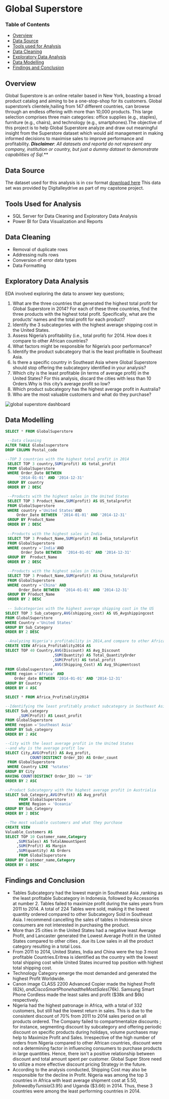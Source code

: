 # Global Superstore

### Table of Contents
- [Overview](#overview)
- [Data Source](#data-source)
- [Tools used for Analysis](#tools-used-for-analysis)
- [Data Cleaning](#data-cleaning)
- [Exploratory Data Analysis](#exploratory-data-analysis)
- [Data Modelling](#data-analysis)
- [Findings and Conclusion](#findings-and-conclusion)


## Overview
Global Superstore is an online retailer based in New York, boasting a broad product catalog and aiming to be a one-stop-shop for its customers. Global superstore’s
clientele,hailing from 147 different countries, can browse through an endless offering with more than 10,000 products. This large selection comprises three main categories: office supplies (e.g., staples), furniture (e.g., chairs), and technology (e.g., smartphones).The objective of this project is to help Global Superstore analyze and draw out meaningful insight from the Superstore dataset which would aid management in making informed decisions to maximise sales to improve performance and profitability.
**_Disclaimer_**: _All datasets and reportd do not represent any company, institution or country, but just a dummy dataset to demonstrate capabilities of Sql._**

## Data Source
The dataset used for this analysis is in csv format  [download here](https://docs.google.com/spreadsheets/d/1nxESpFzWjlGDMGDVLH69xmDzIl9l6OEq/edit#gid=633280281) This data set was provided by Digitalleydrive as part of my capstone project.

## Tools Used for Analysis
-  SQL Server for  Data Cleaning and Exploratory Data Analysis
-  Power BI for Data Visualization and Reports

## Data Cleaning 
- Removal of duplicate rows
- Addressing nulls rows 
- Conversion of error data types
- Data Formatting

## Exploratory Data Analysis
EDA involved exploring the data to answer key questions;
1. What are the three countries that generated the highest total profit for Global Superstore in 2014? For each of these three countries, find the three products with the highest total 
   profit. Specifically, what are the products’ names and the total profit for each product?
2. Identify the 3 subcategories with the highest average shipping cost in the United States.
3.  Assess Nigeria’s profitability (i.e., total profit) for 2014. How does it compare to other African
   countries?
4. What factors might be responsible for Nigeria’s poor performance?
5. Identify the product subcategory that is the least profitable in Southeast Asia.
6. Is there a specific country in Southeast Asia where Global Superstore should stop offering the
   subcategory identified in your analysis?
7. Which city is the least profitable (in terms of average profit) in the United States? For this analysis,
  discard the cities with less than 10 Orders.Why is this city’s average profit so low?
8. Which product subcategory has the highest average profit in Australia?
9. Who are the most valuable customers and what do they purchase?


  ![global superstore dashboard](https://github.com/BukolaOrire/GlobalSuperstore/assets/161165047/95e55f90-ba67-42a8-930a-fd71e9a83770)



## Data Modelling
```sql
SELECT * FROM GlobalSuperstore

 --Data cleaning
ALTER TABLE Globalsuperstore
DROP COLUMN Postal_code

--TOP 3 countries with the highest total profit in 2014
 SELECT TOP 3 country,SUM(profit) AS total_profit
 FROM GlobalSuperstore
 WHERE Order_Date BETWEEN 
      '2014-01-01' AND '2014-12-31'
 GROUP BY country
 ORDER BY 2 DESC

 --Products with the highest sales in the United States
 SELECT TOP 3 Product_Name,SUM(profit) AS US_totalprofit
 FROM GlobalSuperstore
 WHERE country ='United States'AND
     Order_Date BETWEEN  '2014-01-01' AND '2014-12-31'
 GROUP BY Product_Name
 ORDER BY 2 DESC
 
 --Products with the highest sales in India
 SELECT TOP 3 Product_Name,SUM(profit) AS India_totalprofit
 FROM GlobalSuperstore
 WHERE country ='India'AND
       Order_Date BETWEEN  '2014-01-01' AND '2014-12-31'
 GROUP BY  Product_Name
 ORDER BY 2 DESC

 --Products with the highest sales in China
 SELECT TOP 3 Product_Name,SUM(profit) AS China_totalprofit
 FROM GlobalSuperstore
 WHERE country ='China' AND
      Order_Date BETWEEN  '2014-01-01' AND '2014-12-31'
 GROUP BY Product_Name
 ORDER BY 2 DESC
 
 -- Subcategories with the highest average shipping cost in the US
SELECT TOP 3 Sub_category,AVG(shipping_cost) AS US_Avgshippingcost
FROM GlobalSuperstore
WHERE Country ='United States'
GROUP BY Sub_Category
ORDER BY 2 DESC

--Analyzing Nigeria's profitability in 2014,and compare to other Africa countries
CREATE VIEW Africa_Profitablity2014 AS
SELECT TOP 40 Country,AVG(Discount) AS Avg_Discount
                     ,SUM(Quantity) AS Total_QuantityOrder
                     ,SUM(Profit) AS total_profit
                     ,AVG(Shipping_Cost) AS Avg_Shipmentcost 
FROM Globalsuperstore
WHERE region ='Africa' AND 
    Order_date BETWEEN '2014-01-01' AND '2014-12-31'
GROUP BY Country
ORDER BY 4 ASC

SELECT * FROM Africa_Profitablity2014 

--Identifying the least profitably product subcategory in Southeast Asia
SELECT Sub_category
      ,SUM(Profit) AS Least_profit         
FROM GlobalSuperstore
WHERE region ='Southeast Asia' 
GROUP BY Sub_category
ORDER BY 2 ASC

--City with the least average profit in the United States
--and why is the average profit low
SELECT City,AVG(Profit) AS Avg_profit, 
           COUNT(DISTINCT Order_ID) AS Order_count
 FROM GlobalSuperstore
 WHERE Country LIKE '%states' 
GROUP BY City
HAVING COUNT(DISTINCT Order_ID) >= '10'
ORDER BY 2 ASC

--Product Subcategory with the highest average profit in Austrialia
SELECT Sub_Category,AVG(Profit) AS Avg_profit
      FROM GlobalSuperstore
	  WHERE Region = 'Oceania'
GROUP BY Sub_Category
ORDER BY 2 DESC

--The most valuable customers and what they purchase
CREATE VIEW
Valuable_Customers AS
SELECT TOP 10 Customer_name,Category
     ,SUM(Sales) AS TotalAmountSpent
     ,SUM(Profit) AS Margin
	 ,SUM(quantity) AS Orders
      FROM GlobalSuperstore
GROUP BY Customer_name,Category
ORDER BY 4 DESC
```

## Findings and Conclusion
- Tables Subcategory had the lowest margin in Southeast Asia ,ranking as the least profitable Subcategory in Indonesia, followed by Accessories at number 2. Tables failed to maximize 
  profit during the sales years from 2011 to 2014.  A total of 224 Tables  were sold, making it the lowest quantity ordered compared to other Subcategory Sold in Southeast Asia. I 
  recommend cancelling the sales of tables in Indonesia since consumers are not interested in purchasing the product.
- More than  25 cities in the United States had a negative least Average Profit, and Lancaster generated the Lowest Average Profit in the United States compared to other cities , due 
  its Low sales in all the product category resulting in a total Loss.
- From 2011 to 2014, United States, India and China were the top 3 most profitable Countries.Eritrea is identified as the country with the lowest total shipping cost while United States 
  incurred  top position with highest total shipping cost. 
- Technology Category emerge the most demanded and generated the highest Profit Worldwide.
- Canon image CLASS 2200 Advanced Copier made the highest Profit ($62k) ,and Cisco Smart Phone had the Most Sales ($76k). Samsung Smart Phone Cordless made the least sales and profit 
   ($38k and $6k) respectively.
- Nigeria had the highest patronage in Africa, with a total of 332 customers, but still had the lowest return in sales. This is due to the consistent discount of 70% from 2011 to 2014 
  sales period on all products ordered. The Company failed to compartmentalize discounts ; for instance, segmenting discount by subcategory and offering periodic discount on specific 
  products during holidays, volume purchases may help to Maximize Profit and Sales. Irrespective of the high number of orders from Nigeria compared to other African countries, discount 
  were not  a determining factor in influencing  consumers to purchase products in large quantities. Hence, there isn't a positive relationship between discount and total amount spent 
  per customer. Global Super Store need to utilize a more effective discount pricing Strategy in the future.
- According to the analysis conducted, Shipping Cost may also be responsible for the decline in Profit. Nigeria was among the top 3 countries in Africa with least average shipment cost 
  at $5.50, followed by Tunisia ($3.95) and Uganda ($3.66) in 2014. Thus, these 3 countries were among the least performing countries in 2014.












  
